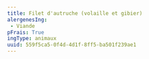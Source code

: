 ```yaml
---
title: Filet d'autruche (volaille et gibier)
alergenesIng:
 - Viande
pFrais: True
ingType: animaux
uuid: 559f5ca5-0f4d-4d1f-8ff5-ba501f239ae1
---
```

